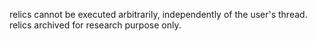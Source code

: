 relics cannot be executed arbitrarily, independently of the user's thread.
relics archived for research purpose only.